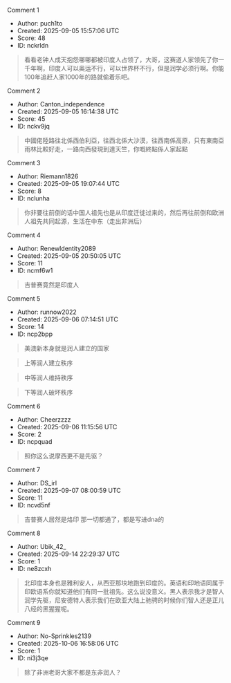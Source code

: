 Comment 1

- Author: puch1to
- Created: 2025-09-05 15:57:06 UTC
- Score: 48
- ID: nckrldn

> 看看老钟人成天抱怨哪哪都被印度人占领了，大哥，这赛道人家领先了你一千年啊，印度人可以奥运不行，可以世界杯不行，但是润学必须行啊。你能100年追赶人家1000年的路就偷着乐吧。

Comment 2

- Author: Canton_independence
- Created: 2025-09-05 16:14:38 UTC
- Score: 45
- ID: nckv9jq

> 中國佬陸路往北係西伯利亞，往西北係大沙漠，往西南係高原，只有東南亞雨林比較好走，一路向西發現到達天竺，你嘅終點係人家起點

Comment 3

- Author: Riemann1826
- Created: 2025-09-05 19:07:44 UTC
- Score: 8
- ID: nclunha

> 你非要往前倒的话中国人祖先也是从印度迁徙过来的，然后再往前倒和欧洲人祖先共同起源，生活在中东（走出非洲后）

Comment 4

- Author: RenewIdentity2089
- Created: 2025-09-05 20:50:05 UTC
- Score: 11
- ID: ncmf6w1

> 吉普赛竟然是印度人

Comment 5

- Author: runnow2022
- Created: 2025-09-06 07:14:51 UTC
- Score: 14
- ID: ncp2bpp

> 美澳新本身就是润人建立的国家

> 上等润人建立秩序

> 中等润人维持秩序

> 下等润人破坏秩序

Comment 6

- Author: Cheerzzzz
- Created: 2025-09-06 11:15:56 UTC
- Score: 2
- ID: ncpquad

> 照你这么说摩西更不是先驱？

Comment 7

- Author: DS_irl
- Created: 2025-09-07 08:00:59 UTC
- Score: 11
- ID: ncvd5nf

> 吉普赛人居然是烙印 那一切都通了，都是写进dna的

Comment 8

- Author: Ubik_42_
- Created: 2025-09-14 22:29:37 UTC
- Score: 1
- ID: ne8zcxh

> 北印度本身也是雅利安人，从西亚那块地跑到印度的。英语和印地语同属于印欧语系你就知道他们有同一批祖先。这么说没意义。黑人表示我才是智人润学先驱，尼安德特人表示我们在欧亚大陆上驰骋的时候你们智人还是正儿八经的黑猩猩呢。

Comment 9

- Author: No-Sprinkles2139
- Created: 2025-10-06 16:58:06 UTC
- Score: 1
- ID: ni3j3qe

> 除了非洲老哥大家不都是东非润人？
